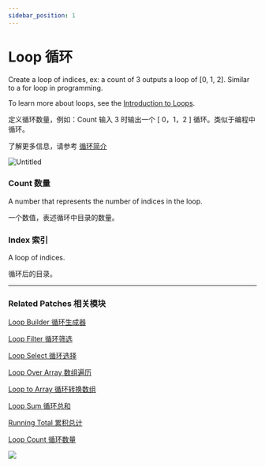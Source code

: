 ```yaml
---
sidebar_position: 1
---
```


# Loop 循环

Create a loop of indices, ex: a count of 3 outputs a loop of [0, 1, 2]. Similar to a for loop in programming.

To learn more about loops, see the [Introduction to Loops](./../Concepts/Loop.md).

定义循环数量，例如：Count 输入 3 时输出一个 [ 0，1，2 ] 循环。类似于编程中循环。

了解更多信息，请参考 [循环简介](./../Concepts/Loop.md)

![Untitled](https://s3.us-west-2.amazonaws.com/secure.notion-static.com/3598e0e4-0a14-4f14-b725-1e3fef380e83/Untitled.png?X-Amz-Algorithm=AWS4-HMAC-SHA256&X-Amz-Content-Sha256=UNSIGNED-PAYLOAD&X-Amz-Credential=AKIAT73L2G45EIPT3X45%2F20220602%2Fus-west-2%2Fs3%2Faws4_request&X-Amz-Date=20220602T172556Z&X-Amz-Expires=86400&X-Amz-Signature=0b2196267bdc133dda8d4fa5b13105b92388c6a010d9656b4dfabbf0fea931ec&X-Amz-SignedHeaders=host&response-content-disposition=filename%20%3D%22Untitled.png%22&x-id=GetObject)

### Count 数量

A number that represents the number of indices in the loop.

一个数值，表述循环中目录的数量。

### Index 索引

A loop of indices.

循环后的目录。

------

### Related Patches 相关模块

[Loop Builder 循环生成器](./Loop%20Builder.md)

[Loop Filter 循环筛选](./Loop%20Filter.md)

[Loop Select 循环选择](./Loop%20Select.md)

[Loop Over Array 数组遍历](./Loop%20Over%20Array.md)

[Loop to Array 循环转换数组](./Loop%20to%20Array.md)

[Loop Sum 循环总和](./Loop%20Sum.md)

[Running Total 累积总计](./Running%20Total.md)

[Loop Count 循环数量](./Loop%20Count.md)

![](https://s3.us-west-2.amazonaws.com/secure.notion-static.com/d54348e5-8c04-4ec8-9c8e-d4b21b1db59e/Untitled.png?X-Amz-Algorithm=AWS4-HMAC-SHA256&X-Amz-Content-Sha256=UNSIGNED-PAYLOAD&X-Amz-Credential=AKIAT73L2G45EIPT3X45%2F20220602%2Fus-west-2%2Fs3%2Faws4_request&X-Amz-Date=20220602T172602Z&X-Amz-Expires=86400&X-Amz-Signature=6656eb72fdd273ce03284440ba56027f9a67d7e22300b8c7c68c3158d47b627a&X-Amz-SignedHeaders=host&response-content-disposition=filename%20%3D%22Untitled.png%22&x-id=GetObject)
